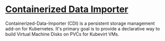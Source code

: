 # [Containerized Data Importer](https://github.com/kubevirt/containerized-data-importer)

Containerized-Data-Importer (CDI) is a persistent storage management add-on for Kubernetes. It's primary goal is to provide a
declarative way to build Virtual Machine Disks on PVCs for Kubevirt VMs.
